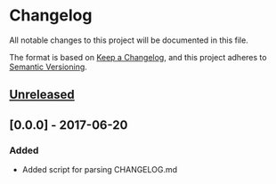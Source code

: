 # Changelog
All notable changes to this project will be documented in this file.

The format is based on [Keep a Changelog](https://keepachangelog.com/en/1.0.0/),
and this project adheres to [Semantic Versioning](https://semver.org/spec/v2.0.0.html).

## [Unreleased]

## [0.0.0] - 2017-06-20
### Added
- Added script for parsing CHANGELOG.md  

[Unreleased]: https://github.com/olivierlacan/keep-a-changelog/compare/v0.0.0...HEAD
